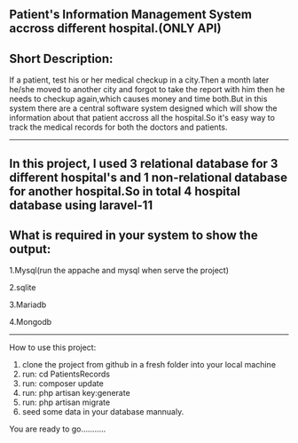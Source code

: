 Patient's Information Management System accross different hospital.(ONLY API)
----------------------------------------------------------------------------

Short Description:
-----------------
If a patient, test his or her medical checkup in a city.Then a month later he/she moved to
another city and forgot to take the report with him then he needs to checkup again,which causes money
and time both.But in this system there are a central software system designed which will show the information about that patient accross all the hospital.So it's easy way to track the medical records
for both the doctors and patients.

---------------------------
In this project, I used 3 relational database for 3 different hospital's and 1 non-relational
database for another hospital.So in total 4 hospital database using laravel-11
---------------------------

What is required in your system to show the output:
---------------------------------------------------
1.Mysql(run the appache and mysql when serve the project) 

2.sqlite

3.Mariadb

4.Mongodb

------------------------------------------------------------------
How to use this project:
1. clone the project from github in a fresh folder into your local machine
2. run: cd PatientsRecords
3. run: composer update
4. run: php artisan key:generate
5. run: php artisan migrate
6. seed some data in your database mannualy.

You are ready to go...........


 
